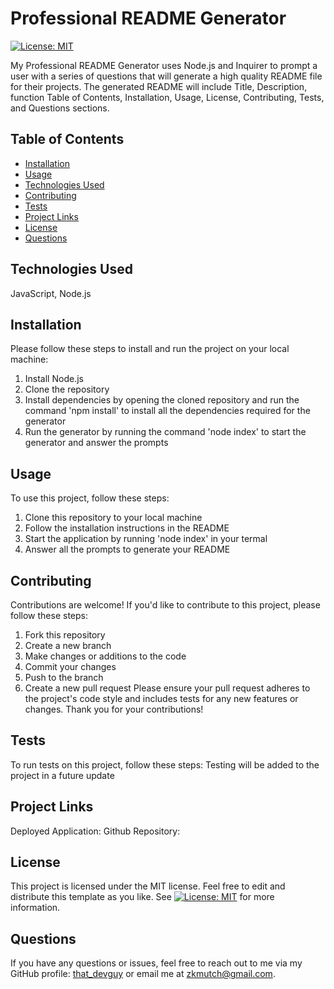 # Professional README Generator
[![License: MIT](https://img.shields.io/badge/License-MIT-yellow.svg)](https://opensource.org/licenses/MIT)
  
My Professional README Generator uses Node.js and Inquirer to prompt a user with a series of questions that will generate a high quality README file for their projects. The generated README will include Title, Description, function Table of Contents, Installation, Usage, License, Contributing, Tests, and Questions sections.
  
  
## Table of Contents

- [Installation](#installation)
- [Usage](#usage)
- [Technologies Used](#technologies-used)
- [Contributing](#contributing)
- [Tests](#tests)
- [Project Links](#project-links)
- [License](#license)
- [Questions](#questions)

## Technologies Used

JavaScript, Node.js

## Installation

Please follow these steps to install and run the project on your local machine:
1. Install Node.js
2. Clone the repository
3. Install dependencies by opening the cloned repository and run the command 'npm install' to install all the dependencies required for the generator
4. Run the generator by running the command 'node index' to start the generator and answer the prompts
  
## Usage
  
To use this project, follow these steps:
1. Clone this repository to your local machine
2. Follow the installation instructions in the README
3. Start the application by running 'node index' in your termal
4. Answer all the prompts to generate your README

## Contributing

Contributions are welcome! If you'd like to contribute to this project, please follow these steps:
1. Fork this repository
2. Create a new branch
3. Make changes or additions to the code
4. Commit your changes
5. Push to the branch
6. Create a new pull request
Please ensure your pull request adheres to the project's code style and includes tests for any new features or changes. Thank you for your contributions!

## Tests

To run tests on this project, follow these steps:
Testing will be added to the project in a future update
  
## Project Links
  
Deployed Application:
Github Repository:

## License

This project is licensed under the MIT license. Feel free to edit and distribute this template as you like.
See [![License: MIT](https://img.shields.io/badge/License-MIT-yellow.svg)](https://opensource.org/licenses/MIT) for more information.

## Questions

If you have any questions or issues, feel free to reach out to me via my GitHub profile: [that_devguy](https://github.com/that_devguy) or email me at zkmutch@gmail.com.
